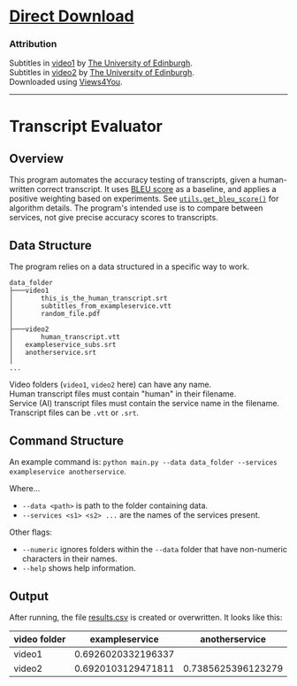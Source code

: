 # [Direct Download](https://github.com/lewisforbes/Transcript-Evaluator/archive/refs/heads/main.zip)

### Attribution
Subtitles in [video1](data_folder/video1) by [The University of Edinburgh](https://www.youtube.com/watch?v=93Z48ALaBSQ). \
Subtitles in [video2](data_folder/video2) by [The University of Edinburgh](https://www.youtube.com/watch?v=nq80hb4-klw). \
Downloaded using [Views4You](https://views4you.com/tools/youtube-subtitles-downloader/).


---------------

# Transcript Evaluator

## Overview
This program automates the accuracy testing of transcripts, given a human-written correct transcript. 
It uses [BLEU score](https://en.wikipedia.org/wiki/BLEU) as a baseline, and applies a positive weighting based on experiments. See [`utils.get_bleu_score()`](/utils.py) for algorithm details.
The program's intended use is to compare between services, not give precise accuracy scores to transcripts.

## Data Structure
The program relies on a data structured in a specific way to work.

```
data_folder
├───video1
│       this_is_the_human_transcript.srt
│       subtitles_from_exampleservice.vtt
│       random_file.pdf
│
├───video2
│       human_transcript.vtt
│	exampleservice_subs.srt
│	anotherservice.srt
│
...
```

Video folders (`video1`, `video2` here) can have any name. \
Human transcript files must contain "human" in their filename. \
Service (AI) transcript files must contain the service name in the filename. \
Transcript files can be `.vtt` or `.srt`.


## Command Structure
An example command is: `python main.py --data data_folder --services exampleservice anotherservice`.

Where...

- `--data <path>` is path to the folder containing data.
- `--services <s1> <s2> ...` are the names of the services present.

Other flags:

- `--numeric` ignores folders within the `--data` folder that have non-numeric characters in their names. 
- `--help` shows help information.



## Output

After running, the file [results.csv](/results.csv) is created or overwritten. It looks like this:

| video folder | exampleservice     | anotherservice     |
|--------------|--------------------|--------------------|
| video1       | 0.6926020332196337 |                    |
| video2       | 0.6920103129471811 | 0.7385625396123279 |
